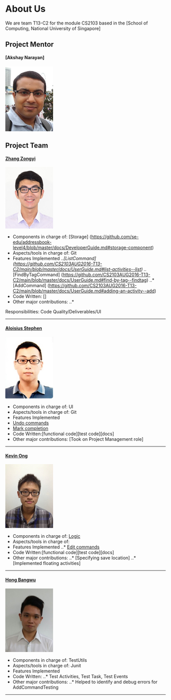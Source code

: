 # About Us

We are team T13-C2 for the module CS2103 based in the [School of Computing, National University of Singapore]

## Project Mentor

#### [Akshay Narayan]
<img src="images/AkshayNarayan.jpg" width="150"><br>


## Project Team

#### [Zhang Zongyi](http://github.com/zongyizzy)
<img src="images/Zongyi.jpg" width="150"><br>
* Components in charge of: [Storage] (https://github.com/se-edu/addressbook-level4/blob/master/docs/DeveloperGuide.md#storage-component)
* Aspects/tools in charge of: Git
* Features Implemented
..*[ListCommand] (https://github.com/CS2103AUG2016-T13-C2/main/blob/master/docs/UserGuide.md#list-activities--list)
..*[FindByTagCommand] (https://github.com/CS2103AUG2016-T13-C2/main/blob/master/docs/UserGuide.md#find-by-tag--findtag)
..*[AddCommand] (https://github.com/CS2103AUG2016-T13-C2/main/blob/master/docs/UserGuide.md#adding-an-activity--add)
* Code Written: []
* Other major contributions:
..* 
  
Responsibilities: Code Quality/Deliverables/UI

-----

#### [Aloisius Stephen](https://github.com/aloisiusStephen)
<img src="images/Aloisius.jpg" width="150"><br> 
* Components in charge of: UI
* Aspects/tools in charge of: Git
* Features Implemented
* [Undo commands](https://github.com/CS2103AUG2016-T13-C2/main/blob/master/docs/UserGuide.md#undoing-an-action--undo)
* [Mark completion](https://github.com/CS2103AUG2016-T13-C2/main/blob/master/docs/UserGuide.md#marking-an-activity-as-done-done)
* Code Written:[functional code][test code][docs]
* Other major contributions:
[Took on Project Management role]

-----

#### [Kevin Ong](https://github.com/Kevin-Ong)
<img src="images/KevinOng.jpg" width="150"><br>
* Components in charge of:  [Logic](https://github.com/se-edu/addressbook-level4/blob/master/docs/DeveloperGuide.md#logic-component)
* Aspects/tools in charge of: 
* Features Implemented
..* [Edit commands](https://github.com/CS2103AUG2016-T13-C2/main/blob/master/docs/UserGuide.md#editing-an-activity--edit)
* Code Written:[functional code][test code][docs]
* Other major contributions:
..* [Specifying save location]
..* [Implemented floating activities]

-----

#### [Hong Bangwu](https://github.com/ndt93)
<img src="images/Bangwu.jpg" width="150"><br> 
* Components in charge of: TestUtils
* Aspects/tools in charge of: Junit
* Features Implemented
* Code Written:
..* Test Activities, Test Task, Test Events
* Other major contributions:
..* Helped to identify and debug errors for AddCommandTesting
-----